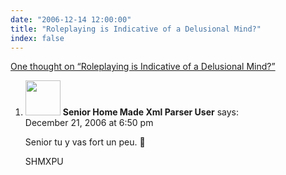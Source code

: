 ```yaml
---
date: "2006-12-14 12:00:00"
title: "Roleplaying is Indicative of a Delusional Mind?"
index: false
---
```


[One thought on &ldquo;Roleplaying is Indicative of a Delusional Mind?&rdquo;](/lemire/blog/2006/12-14-roleplaying-is-indicative-of-a-delusional-mind)

<ol class="comment-list">
<li id="comment-49078" class="comment even thread-even depth-1">
<div class="comment-author vcard">
<img alt src="https://secure.gravatar.com/avatar/096cf15edf601b6b01741fdec0326606?s=56&#038;d=mm&#038;r=g" srcset="https://secure.gravatar.com/avatar/096cf15edf601b6b01741fdec0326606?s=112&#038;d=mm&#038;r=g 2x" class="avatar avatar-56 photo" height="56" width="56" decoding="async" /> <b class="fn">Senior Home Made Xml Parser User</b> <span class="says">says:</span> </div>
<div class="comment-metadata"><time datetime="2006-12-21T18:50:54+00:00">December 21, 2006 at 6:50 pm</time></a> </div>
<div class="comment-content">
<p>Senior tu y vas fort un peu. 🙂</p>
<p>SHMXPU</p>
</div>
</li>
</ol>

